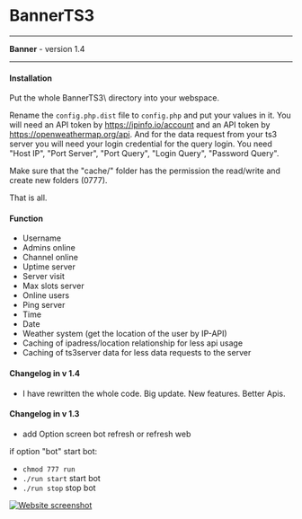 # BannerTS3

<hr>

**Banner** - version 1.4<br>

<hr>

#### Installation
Put the whole BannerTS3\ directory into your webspace.

Rename the <code>config.php.dist</code> file to <code>config.php</code> and put your values in it.
You will need an API token by https://ipinfo.io/account and an API token by https://openweathermap.org/api.
And for the data request from your ts3 server you will need your login credential for the query login.
You need "Host IP", "Port Server", "Port Query", "Login Query", "Password Query".

Make sure that the "cache/" folder has the permission the read/write and create new folders (0777). 

That is all. 



#### Function
- Username
- Admins online
- Channel online
- Uptime server
- Server visit
- Max slots server
- Online users
- Ping server
- Time
- Date
- Weather system (get the location of the user by IP-API)
- Caching of ipadress/location relationship for less api usage
- Caching of ts3server data for less data requests to the server

#### Changelog in v 1.4
- I have rewritten the whole code. Big update. New features. Better Apis.

#### Changelog in v 1.3
- add Option screen bot refresh or refresh web


if option "bot" start bot:
- <code>chmod 777 run</code>
- <code>./run start</code> start bot
- <code>./run stop</code> stop bot

[![Website screenshot](https://i.imgur.com/EFAzDD8.jpg)](https://i.imgur.com/EFAzDD8.jpg)
